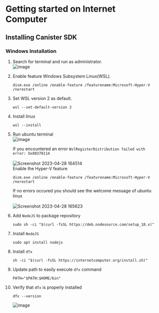 # Getting started on Internet Computer

## Installing Canister SDK

### Windows Installation
1. Search for terminal and run as administrator.  
		![image](https://user-images.githubusercontent.com/55611653/235280652-67872dcd-d500-4b02-9997-9c7e667b9daf.png)
2. Enable feature Windows Subsystem Linux(WSL).
	```
    dism.exe /online /enable-feature /featurename:Microsoft-Hyper-V /norestart
	```
3. Set WSL version 2 as default.
	```
	wsl --set-default-version 2
	```
4. Install linux
	```
	wsl --install
	```
5. Run ubuntu terminal  
		![image](https://user-images.githubusercontent.com/55611653/235281427-f90d296a-3ed6-4229-8757-4fea81e5853e.png)
		
	If you encountered an error `WslRegisterDistribution failed with error: Ox80370114`  
	</br>
		![Screenshot 2023-04-28 164514](https://user-images.githubusercontent.com/55611653/235281554-981dca48-1109-45c6-bd11-cc9f1f8c42b2.png)  
	Enable the Hyper-V feature
	```
	dism.exe /online /enable-feature /featurename:Microsoft-Hyper-V /norestart
	```  
	If no errors occured you should see the welcome message of ubuntu linux  
	</br>
	![Screenshot 2023-04-28 165623](https://user-images.githubusercontent.com/55611653/235283424-0f6e0687-48b4-4432-9a9a-d7ffd13336f8.png)

6. Add `NodeJS` to package repository
	```
	sudo sh -ci "$(curl -fsSL https://deb.nodesource.com/setup_18.x)"
	```
7. Install `NodeJS`
	```
	sudo apt install nodejs
	```
8. Install `dfx`
	```
	sh -ci "$(curl -fsSL https://internetcomputer.org/install.sh)" 
	```
9. Update path to easily execute `dfx` command
	```
	PATH="$PATH:$HOME/bin"
	```
10. Verify that `dfx` is properly installed
	```
	dfx --version
	```
	![image](https://user-images.githubusercontent.com/55611653/235283664-af418229-a511-465d-9889-a658db2a2796.png)
